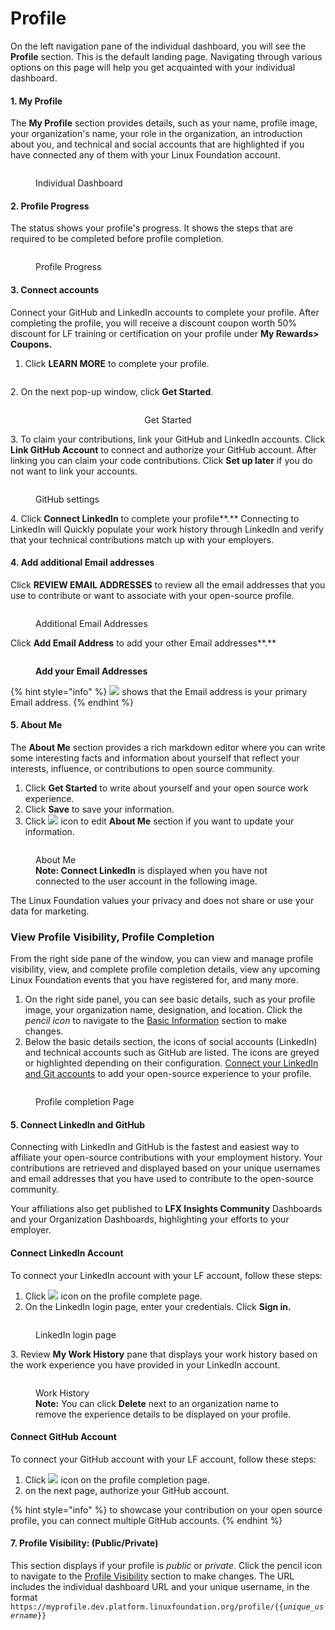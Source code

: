 # Profile

On the left navigation pane of the individual dashboard, you will see the **Profile** section. This is the default landing page. Navigating through various options on this page will help you get acquainted with your individual dashboard.

#### 1. My Profile

The **My Profile** section provides details, such as your name, profile image, your organization's name, your role in the organization, an introduction about you, and technical and social accounts that are highlighted if you have connected any of them with your Linux Foundation account.

<figure><img src="../../../../.gitbook/assets/profile_new.PNG" alt=""><figcaption><p>Individual Dashboard</p></figcaption></figure>

#### 2. Profile Progress

The status shows your profile's progress. It shows the steps that are required to be completed before profile completion.

<figure><img src="../../../../.gitbook/assets/profile progress.PNG" alt=""><figcaption><p>Profile Progress</p></figcaption></figure>

#### 3. Connect accounts

Connect your GitHub and LinkedIn accounts to complete your profile. After completing the profile, you will receive a discount coupon worth 50% discount for LF training or certification on your profile under **My Rewards> Coupons.**

1. Click **LEARN MORE** to complete your profile.

<figure><img src="../../../../.gitbook/assets/Learn more.PNG" alt=""><figcaption></figcaption></figure>

&#x20;2\. On the next pop-up window, click **Get Started**.

<div align="center">

<figure><img src="../../../../.gitbook/assets/Get Started.PNG" alt=""><figcaption><p>Get Started</p></figcaption></figure>

</div>

3\. To claim your contributions, link your GitHub and LinkedIn accounts. Click **Link GitHub Account** to connect and authorize your GitHub account. After linking you can claim your code contributions. Click **Set up later** if you do not want to link your accounts.

<figure><img src="../../../../.gitbook/assets/Github_contribution.PNG" alt=""><figcaption><p>GitHub settings</p></figcaption></figure>

4\. Click **Connect LinkedIn** to complete your profile**.** Connecting to LinkedIn will Quickly populate your work history through LinkedIn and verify that your technical contributions match up with your employers.

#### 4. Add additional Email addresses

Click **REVIEW EMAIL ADDRESSES** to review all the email addresses that you use to contribute or want to associate with your open-source profile.

<figure><img src="../../../../.gitbook/assets/additional mails.PNG" alt=""><figcaption><p>Additional Email Addresses</p></figcaption></figure>

Click **Add Email Address** to add your other Email addresses**.**

<figure><img src="../../../../.gitbook/assets/review your email.png" alt=""><figcaption><p><strong>Add your Email Addresses</strong></p></figcaption></figure>

{% hint style="info" %}
![](<../../../../.gitbook/assets/image (45).png>) shows that the Email address is your primary Email address.
{% endhint %}

#### 5. About Me

The **About Me** section provides a rich markdown editor where you can write some interesting facts and information about yourself that reflect your interests, influence, or contributions to open source community.

1. Click **Get Started** to write about yourself and your open source work experience.
2. Click **Save** to save your information.
3. Click ![](../../../../.gitbook/assets/pencil.PNG) icon to edit **About Me** section if you want to update your information.

<figure><img src="../../../../.gitbook/assets/about me.PNG" alt=""><figcaption><p>About Me<br><strong>Note: Connect LinkedIn</strong> is displayed when you have not connected to the user account in the following image.</p></figcaption></figure>

The Linux Foundation values your privacy and does not share or use your data for marketing.

### View Profile Visibility, Profile Completion

From the right side pane of the window, you can view and manage profile visibility, view, and complete profile completion details, view any upcoming Linux Foundation events that you have registered for, and many more.

1. On the right side panel, you can see basic details, such as your profile image, your organization name, designation, and location. Click the _pencil icon_ to navigate to the [Basic Information](../update-profile-information.md#update-basic-information) section to make changes.
2. Below the basic details section, the icons of social accounts (LinkedIn) and technical accounts such as GitHub are listed. The icons are greyed or highlighted depending on their configuration. [Connect your LinkedIn and Git accounts](./#connect-or-disconnect-accounts) to add your open-source experience to your profile.

<figure><img src="../../../../.gitbook/assets/profile visibility and profile completion.png" alt=""><figcaption><p>Profile completion Page</p></figcaption></figure>

#### 5. Connect LinkedIn and GitHub

Connecting with LinkedIn and GitHub is the fastest and easiest way to affiliate your open-source contributions with your employment history. Your contributions are retrieved and displayed based on your unique usernames and email addresses that you have used to contribute to the open-source community.

Your affiliations also get published to **LFX Insights Community** Dashboards and your Organization Dashboards, highlighting your efforts to your employer.

#### Connect LinkedIn Account

To connect your LinkedIn account with your LF account, follow these steps:

1. Click ![](<../../../../.gitbook/assets/image (46).png>) icon on the profile complete page.
2. On the LinkedIn login page, enter your credentials. Click **Sign in.**

<figure><img src="../../../../.gitbook/assets/linkedIn sign in.PNG" alt=""><figcaption><p>LinkedIn login page </p></figcaption></figure>

&#x20;  3\. Review **My Work History** pane that displays your work history based on the work experience you have provided in your LinkedIn account.

<figure><img src="../../../../.gitbook/assets/My_work_history.PNG" alt=""><figcaption><p>Work History<br><strong>Note:</strong> You can click <strong>Delete</strong> next to an organization name to remove the experience details to be displayed on your profile.</p></figcaption></figure>

#### Connect GitHub Account

To connect your GitHub account with your LF account, follow these steps:

1. Click ![](<../../../../.gitbook/assets/image (1) (1) (1) (1) (1) (1) (1).png>) icon on the profile completion page.
2. on the next page, authorize your GitHub account.

{% hint style="info" %}
to showcase your contribution on your open source profile, you can connect multiple GitHub accounts.
{% endhint %}

#### 7. Profile Visibility: (Public/Private)

This section displays if your profile is _public_ or _private_. Click the pencil icon to navigate to the [Profile Visibility](../../../settings/manage-profile-visibility.md#to-manage-profile-visibility) section to make changes. The URL includes the individual dashboard URL and your unique username, in the format `https://myprofile.dev.platform.linuxfoundation.org/profile/{{`_`unique_username`_`}}`

